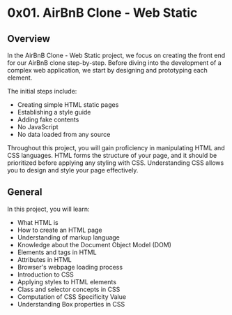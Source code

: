 # 0x01. AirBnB Clone - Web Static

## Overview

In the AirBnB Clone - Web Static project, we focus on creating the front end for our AirBnB clone step-by-step. Before diving into the development of a complex web application, we start by designing and prototyping each element.

The initial steps include:

- Creating simple HTML static pages
- Establishing a style guide
- Adding fake contents
- No JavaScript
- No data loaded from any source

Throughout this project, you will gain proficiency in manipulating HTML and CSS languages. HTML forms the structure of your page, and it should be prioritized before applying any styling with CSS. Understanding CSS allows you to design and style your page effectively.

## General

In this project, you will learn:

- What HTML is
- How to create an HTML page
- Understanding of markup language
- Knowledge about the Document Object Model (DOM)
- Elements and tags in HTML
- Attributes in HTML
- Browser's webpage loading process
- Introduction to CSS
- Applying styles to HTML elements
- Class and selector concepts in CSS
- Computation of CSS Specificity Value
- Understanding Box properties in CSS
